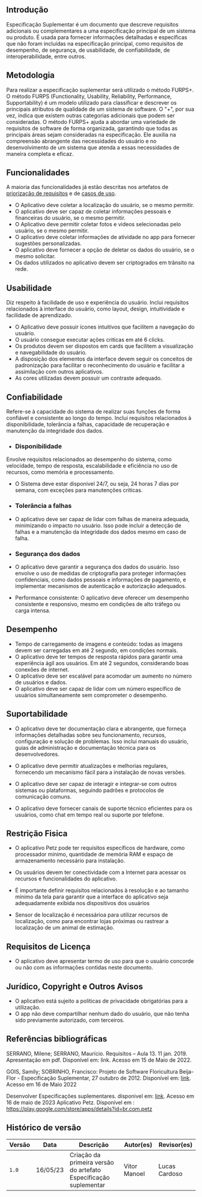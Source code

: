 ## Introdução

Especificação Suplementar é um documento que descreve requisitos adicionais ou complementares a uma especificação principal de um sistema ou produto. É usada para fornecer informações detalhadas e específicas que não foram incluídas na especificação principal, como requisitos de desempenho, de segurança, de usabilidade, de confiabilidade, de interoperabilidade, entre outros.

## Metodologia
Para realizar a especificação suplementar será utilizado o método FURPS+. O método FURPS (Functionality, Usability, Reliability, Performance, Supportability) é um modelo utilizado para classificar e descrever os principais atributos de qualidade de um sistema de software.  O "+", por sua vez, indica que existem outras categorias adicionais que podem ser consideradas.  O método FURPS+ ajuda a abordar uma variedade de requisitos de software de forma organizada, garantindo que todas as principais áreas sejam consideradas na especificação. Ele auxilia na compreensão abrangente das necessidades do usuário e no desenvolvimento de um sistema que atenda a essas necessidades de maneira completa e eficaz.

## Funcionalidades

A maioria das funcionalidades já estão descritas nos artefatos de [priorização de requisitos](../elicitacao/resultadoPriorizacao.md) e de [casos de uso](casos_de_uso.md).

* O Aplicativo deve coletar a localização do usuário, se o mesmo permitir.
* O aplicativo deve ser capaz de coletar informações pessoais e financeiras do usuário, se o mesmo permitir.
* O Aplicativo deve permitir coletar fotos e videos selecionadas pelo usuário, se o mesmo permitir.
* O aplicativo deve coletar informações de atividade no app para fornecer sugestões personalizadas.
* O aplicativo deve fornecer a opção de deletar os dados do usuário, se o mesmo solicitar.
* Os dados utilizados no aplicativo devem ser criptogrados em trânsito na rede.

## Usabilidade
Diz respeito à facilidade de uso e experiência do usuário. Inclui requisitos relacionados à interface do usuário, como layout, design, intuitividade e facilidade de aprendizado.

* O Aplicativo deve possuir ícones intuitivos que facilitem a navegação do usuário.
* O usuário consegue executar ações criticas em até 6 clicks.
* Os produtos devem ser dispostos em cards que facilitem a visualização e navegabilidade do usuário.
* A disposição dos elementos da interface devem seguir os conceitos de padronização para facilitar o reconhecimento do usuário e facilitar a assimilação com outros aplicativos.
* As cores utilizadas devem possuir um contraste adequado.

## Confiabilidade

Refere-se à capacidade do sistema de realizar suas funções de forma confiável e consistente ao longo do tempo. Inclui requisitos relacionados à disponibilidade, tolerância a falhas, capacidade de recuperação e manutenção da integridade dos dados.

* ### Disponibilidade

Envolve requisitos relacionados ao desempenho do sistema, como velocidade, tempo de resposta, escalabilidade e eficiência no uso de recursos, como memória e processamento.


* O Sistema deve estar disponivel 24/7, ou seja, 24 horas 7 dias por semana, com exceções para manutenções criticas.
* ### Tolerância a falhas

* O aplicativo deve ser capaz de lidar com falhas de maneira adequada, minimizando o impacto no usuário. Isso pode incluir a detecção de falhas e a manutenção da integridade dos dados mesmo em caso de falha.

* ### Segurança dos dados

* O aplicativo deve garantir a segurança dos dados do usuário. Isso envolve o uso de medidas de criptografia para proteger informações confidenciais, como dados pessoais e informações de pagamento, e implementar mecanismos de autenticação e autorização adequados.

* Performance consistente: O aplicativo deve oferecer um desempenho consistente e responsivo, mesmo em condições de alto tráfego ou carga intensa. 

## Desempenho
* Tempo de carregamento de imagens e conteúdo: todas as imagens devem ser carregadas em até 2 segundo, em condições normais.
* O aplicativo deve ter tempos de resposta rápidos para garantir uma experiência ágil aos usuários. Em até 2 segundos, considerando boas conexões de internet.
* O aplicativo deve ser escalável para acomodar um aumento no número de usuários e dados.
* O aplicativo deve ser capaz de lidar com um número específico de usuários simultaneamente sem comprometer o desempenho. 

## Suportabilidade
 
* O aplicativo deve ter documentação clara e abrangente, que forneça informações detalhadas sobre seu funcionamento, recursos, configuração e solução de problemas. Isso inclui manuais do usuário, guias de administração e documentação técnica para os desenvolvedores.

* O aplicativo deve permitir atualizações e melhorias regulares, fornecendo um mecanismo fácil para a instalação de novas versões.

* O aplicativo deve ser capaz de interagir e integrar-se com outros sistemas ou plataformas, seguindo padrões e protocolos de comunicação comuns.

*  O aplicativo deve fornecer canais de suporte técnico eficientes para os usuários, como chat em tempo real ou suporte por telefone.


## Restrição Fisica

* O aplicativo Petz pode ter requisitos específicos de hardware, como processador mínimo, quantidade de memória RAM e espaço de armazenamento necessário para instalação.

* Os usuários devem ter conectividade com a Internet para acessar os recursos e funcionalidades do aplicativo.

* É importante definir requisitos relacionados à resolução e ao tamanho mínimo da tela para garantir que a interface do aplicativo seja adequadamente exibida nos dispositivos dos usuários

* Sensor de localização é necessárioa para utilizar recursos de localização, como para encontrar lojas próximas ou rastrear a localização de um animal de estimação.

## Requisitos de Licença

* O aplicativo deve apresentar termo de uso para que o usuário concorde ou não com as informações contidas neste documento.

## Jurídico, Copyright e Outros Avisos

* O aplicativo está sujeito a politicas de privacidade obrigatórias para a utilização.
* O app não deve compartilhar nenhum dado do usuário, que não tenha sido previamente autorizado, com terceiros.







## Referências bibliográficas

SERRANO, Milene; SERRANO, Maurício. Requisitos – Aula 13. 11 jan. 2019. Apresentação em pdf. Disponível em: link.  Acesso em 15 de Maio de 2022.

GOIS, Samily; SOBRINHO, Francisco: Projeto de Software Floricultura Beija-Flor - Especificação Suplementar, 27 outubro de 2012. Disponível em: [link](https://silo.tips/download/php-software-company-samily-rocha-gois-francisco-luiz-sobrinho-projeto-de-softwa). Acesso em 16 de Maio 2022

Desenvolver Especificações suplementares. disponivel em: [link](https://www.cin.ufpe.br/~gta/rup-vc/core.base_rup/tasks/develop_supplementary_specification_52FC4CAE.html). Acesso em 16 de maio de 2023
Aplicativo Petz. Disponível em : https://play.google.com/store/apps/details?id=br.com.petz



## Histórico de versão

|  Versão  |   Data   |                      Descrição                      |    Autor(es)   |  Revisor(es)  |
| -------- | -------- | --------------------------------------------------- | -------------- | ------------- |
|  `1.0`   | 16/05/23 | Criação da primeira versão do artefato Especificação suplementar | Vitor Manoel  | Lucas Cardoso |

